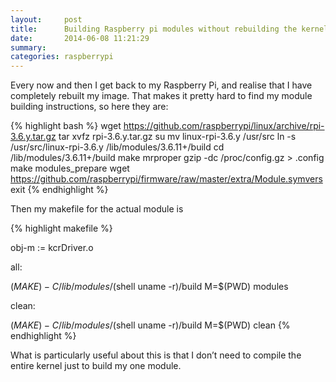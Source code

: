 ```yaml
---
layout:     post
title:      Building Raspberry pi modules without rebuilding the kernel
date:       2014-06-08 11:21:29
summary:    
categories: raspberrypi
---
```


Every now and then I get back to my Raspberry Pi, and realise that I have completely rebuilt my image. That makes it pretty hard to find my module building instructions, so here they are:

{% highlight bash %}
wget https://github.com/raspberrypi/linux/archive/rpi-3.6.y.tar.gz
tar xvfz rpi-3.6.y.tar.gz
su
mv linux-rpi-3.6.y /usr/src
ln -s /usr/src/linux-rpi-3.6.y /lib/modules/3.6.11+/build
cd /lib/modules/3.6.11+/build
make mrproper
gzip -dc /proc/config.gz > .config
make modules_prepare
wget https://github.com/raspberrypi/firmware/raw/master/extra/Module.symvers
exit
{% endhighlight %}


Then my makefile for the actual module is

{% highlight makefile %}


obj-m := kcrDriver.o

all:

$(MAKE) -C /lib/modules/$(shell uname -r)/build M=$(PWD) modules

clean:

$(MAKE) -C /lib/modules/$(shell uname -r)/build M=$(PWD) clean
{% endhighlight %}

What is particularly useful about this is that I don’t need to compile the entire kernel just to build my one module.